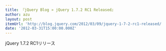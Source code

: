 ```yaml
---
title: 『jQuery Blog » jQuery 1.7.2 RC1 Released』
author: azu
layout: post
itemUrl: 'http://blog.jquery.com/2012/03/09/jquery-1-7-2-rc1-released/'
date: '2012-03-31T15:00:00.000Z'
---
```

jQuery 1.7.2 RC1リリース


